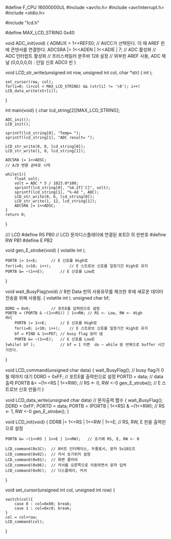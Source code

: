 #define F_CPU 16000000UL
#include <avr/io.h>
#include <avr/interrupt.h>
#include <stdio.h>

#include "lcd.h"


#define MAX_LCD_STRING 0x40

void ADC_init(void)
{
	ADMUX = 1<<REFS0;
	// AVCC가 선택된다. 이 때 AREF 핀에 콘덴서를 연결한다.
	ADCSRA |= 1<<ADEN | 1<<ADIE | 7;
	// ADC 활성화
	// ADC 인터럽트 활성화
	// 프리스케일러 분주비 128 설정
	// 외부핀 AREF 사용, ADC 채널 (0,0,0,0,0) : 단일 신호 ADC0 핀
}

void	LCD_str_write(unsigned int row, unsigned int col, char *str)
{
	int	i;
	
	set_cursor(row, col);
	for(i=0; (i+col < MAX_LCD_STRING) && (str[i] != '\0'); i++)
	LCD_data_write(str[i]);
}

int main(void)
{
	char lcd_string[2][MAX_LCD_STRING];
	
	ADC_init();
	LCD_init();
	
	sprintf(lcd_string[0], "Temp= ");
	sprintf(lcd_string[1], "ADC result= ");
	
	LCD_str_write(0, 0, lcd_string[0]);
	LCD_str_write(1, 0, lcd_string[1]);

	ADCSRA |= 1<<ADSC;	
	// A/D 변환 곧바로 시작
	
	while(1){
		float volt;
		volt = ADC * 5 / 1023.0*100;
		sprintf(lcd_string[0], "%4.2f[`C]", volt);
		sprintf(lcd_string[1], "%-4d ", ADC);
		LCD_str_write(0, 6, lcd_string[0]);
		LCD_str_write(1, 12, lcd_string[1]);
		ADCSRA |= 1<<ADSC;	
	}
	return 0;
}

/// LCD 
#define	RS	PB0	// LCD 문자디스플레이에 연결된 포트D 의 핀번호
#define	RW	PB1
#define	E	PB2

void	gen_E_strobe(void)
{	volatile	int	i;

	PORTB |= 1<<E;		// E 신호를 High로
	for(i=0; i<10; i++);		// E 스트로브 신호를 일정기간 High로 유지
	PORTB &= ~(1<<E);		// E 신호를 Low로
}

void	wait_BusyFlag(void) // 8핀 Data 핀의 사용유무를 체크한 후에 새로운 데이터 전송을 위해 사용됨.
{	volatile int 		i;
	unsigned char		bf;

	DDRD = 0x0;			// 포트E를 입력핀으로 설정
	PORTB = (PORTB & ~(1<<RS)) | 1<<RW; // RS <- Low, RW <- High
	do{
		PORTB |= 1<<E;		// E 신호를 High로
		for(i=0; i<10; i++);	// E 스트로브 신호를 일정기간 High로 유지
		bf = PIND & 1<<PD7;	// busy flag 읽어 냄
		PORTB &= ~(1<<E);	// E 신호를 Low로
	}while( bf );			// bf = 1 이면  do ~ while 문 반복으로 buffer 시간 가진다.
}

void	LCD_command(unsigned char data)
{	wait_BusyFlag();		// busy flag가 0될 때까지 대기
	DDRD = 0xFF;			// 포트E를 출력핀으로 설정
	PORTD = data;			// data 출력
	PORTB &= ~(1<<RS | 1<<RW);	// RS <- 0, RW <-0
	gen_E_strobe();		// E 스트로브 신호 만들기
}

void	LCD_data_write(unsigned char data) // 문자출력 함수
{	wait_BusyFlag();
	DDRD = 0xFF;
	PORTD = data;
	PORTB = (PORTB | 1<<RS) & ~(1<<RW); // RS <- 1, RW <-0
	gen_E_strobe();
}

void	LCD_init(void)
{
	DDRB |= 1<<RS | 1<<RW | 1<<E;	// RS, RW, E 핀을 출력핀으로 설정
	
	PORTB &= ~(1<<RS | 1<<E | 1<<RW); 	// 초기에 RS, E, RW <- 0

	LCD_command(0x3C);	// 8비트 인터페이스, 두줄표시, 문자 5x10도트
	LCD_command(0x02);	// 커서 초기위치 설정
	LCD_command(0x01);	// 화면 클리어
	LCD_command(0x06);	// 커서를 오른쪽으로 이동하면서 문자 입력
	LCD_command(0x0C);	// 디스플레이, 커서
}

void set_cursor(unsigned int col, unsigned int row)
{

	switch(col){
		case 0 : col=0x80; break;
		case 1 : col=0xc0; break;
	}
	col = col+row;
	LCD_command(col);
}
